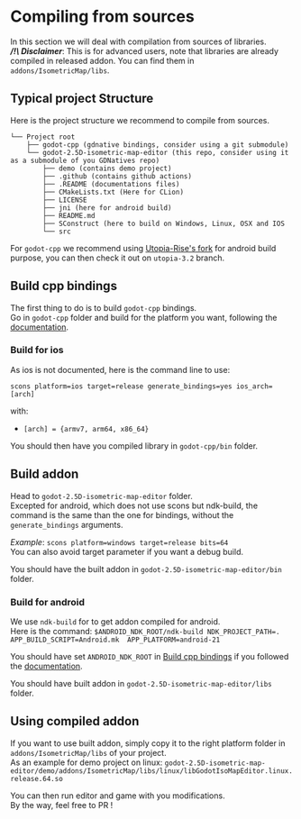 # Compiling from sources

In this section we will deal with compilation from sources of libraries.  
***/!\ Disclaimer***: This is for advanced users, note that libraries are already compiled in released addon. You can
find them in `addons/IsometricMap/libs`.

## Typical project Structure

Here is the project structure we recommend to compile from sources.  
```
└── Project root
    ├── godot-cpp (gdnative bindings, consider using a git submodule)
    └── godot-2.5D-isometric-map-editor (this repo, consider using it as a submodule of you GDNatives repo)
        ├── demo (contains demo project)
        ├── .github (contains github actions)
        ├── .README (documentations files)
        ├── CMakeLists.txt (Here for CLion)
        ├── LICENSE
        ├── jni (here for android build)
        ├── README.md
        ├── SConstruct (here to build on Windows, Linux, OSX and IOS
        └── src
```
For `godot-cpp` we recommend using [Utopia-Rise's fork](https://github.com/utopia-rise/godot-cpp) for android build
purpose, you can then check it out on `utopia-3.2` branch.

## Build cpp bindings

The first thing to do is to build `godot-cpp` bindings.  
Go in `godot-cpp` folder and build for the platform you want, following the
[documentation](https://github.com/godotengine/godot-cpp/blob/master/README.md#compiling-the-c-bindings-library).

### Build for ios

As ios is not documented, here is the command line to use:  
```shell script
scons platform=ios target=release generate_bindings=yes ios_arch=[arch]
```
with: 
- `[arch] = {armv7, arm64, x86_64}`

You should then have you compiled library in `godot-cpp/bin` folder.

## Build addon

Head to `godot-2.5D-isometric-map-editor` folder.  
Excepted for android, which does not use scons but ndk-build, the command is the same than the one for bindings, without
the `generate_bindings` arguments.
 
*Example*: `scons platform=windows target=release bits=64`  
You can also avoid target parameter if you want a debug build.

You should have the built addon in `godot-2.5D-isometric-map-editor/bin` folder.

### Build for android

We use `ndk-build` for to get addon compiled for android.  
Here is the command:
`$ANDROID_NDK_ROOT/ndk-build NDK_PROJECT_PATH=. APP_BUILD_SCRIPT=Android.mk  APP_PLATFORM=android-21`

You should have set `ANDROID_NDK_ROOT` in [Build cpp bindings](#build-cpp-bindings) if you followed the
[documentation](https://github.com/godotengine/godot-cpp/blob/master/README.md#compiling-the-c-bindings-library).

You should have built addon in `godot-2.5D-isometric-map-editor/libs` folder.

## Using compiled addon

If you want to use built addon, simply copy it to the right platform folder in
`addons/IsometricMap/libs` of your project.  
As an example for demo project on linux:
`godot-2.5D-isometric-map-editor/demo/addons/IsometricMap/libs/linux/libGodotIsoMapEditor.linux.release.64.so`

You can then run editor and game with you modifications.  
By the way, feel free to PR !